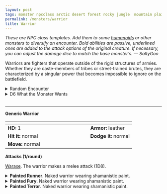 ```yaml
---
layout: post
tags: monster npcclass arctic desert forest rocky jungle  mountain plains swamp sea
permalink: /monsters/warrior
title: Warrior
---
```


<span class="alchemy"> *These are NPC class templates. Add them to some [humanoids](https://saltygoo.github.io/list/monsters-humanoid) or other monsters to diversify an encounter. Bold abilities are passive, underlined ones are added to the attack options of the original creature. If necessary, you can adjust the damage dice to match the base monster’s. — SaltyGoo* </span>

Warriors are fighters that operate outside of the rigid structures of armies. Whether they are caste-members of tribes or street-trained brutes, they are characterized by a singular power that becomes impossible to ignore on the battlefield.
<br>

<details markdown="1">
<summary>Random Encounter</summary>
1. **Monster:** 3D6 warriors & 1 [shaman](https://saltygoo.github.io/monster/shaman)
1. **Lair:** Recently-made war camp. <br>    &nbsp; OR <br>    **Omen:** War chants.
1. **Spoor:** An especially fierce and violent battle-site.
1. **Tracks:** Heads on spikes.
1. **Trace:** War horn.
1. **Trace:** Broken rudimentary weapon.
</details>

<details markdown="1">
<summary>D6 What the Monster Wants</summary>
1. Conquer the area.
1. Trade goods.
1. Hunt a beast.
1. Join a horde.
1. Go back home.
1. Protect their territory.    
</details>

<br>

---

**Generic Warrior**

|  <span style="display: inline-block; width:250px"></span>  |  |
| -------- | --------|
| **HD:** 1 | **Armor:** leather  |
| **Hit it:** normal    | **Dodge it:** normal  |
| **Move:** normal     |   | 

**Attacks (1/round)**

<ins>Waraxe</ins>. The warrior makes a melee attack (1D8).

<details markdown="1">
<summary><b>Painted Runner</b>. Naked warrior wearing shamanistic paint.</summary>
Has a fast movement speed. When it attacks a target in melee, it can either make another melee attack (1D4) or dash nearby. The same applies to each of the warrior's allies attacking a creature engaged in melee with the warrior.
</details>

<details markdown="1">
<summary><b>Painted Fury</b>. Naked warrior wearing shamanistic paint.</summary>
<ins>Consuming Fury.</ins> The warrior takes 1D4 non-lethal damage, then makes two melee attacks (1D6).
</details>

<details markdown="1">
<summary><b>Painted Terror</b>. Naked warrior wearing shamanistic paint.</summary>
Is immune to fear.

<ins>Terrorizing Scream.</ins> The warrior makes a melee attack (1D6) and screams. The four closest creatures must save or be frightened.
</details>
